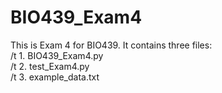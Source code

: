 # BIO439_Exam4

This is Exam 4 for BIO439. It contains three files:  
    /t 1. BIO439_Exam4.py  
    /t 2. test_Exam4.py  
    /t 3. example_data.txt  


